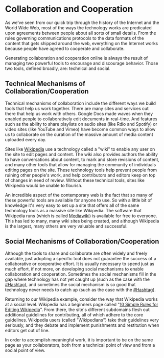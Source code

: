 # Collaboration and Cooperation

<p>As we've seen from our quick trip through the history of the Internet and the World Wide Web, most of the ways the technology works are predicated upon agreements between people about all sorts of small details. From the rules governing communications protocols to the data formats of the content that gets shipped around the web, everything on the Internet works because people have agreed to cooperate and collaborate.</p>
<p>Generating collaboration and cooperation online is always the result of managing two powerful tools to encourage and discourage behavior. Those two tools, defined broadly, are: technical and social.&nbsp;</p>
<h2 id="tech">Technical Mechanisms of Collaboration/Cooperation</h2>
<p>Technical mechanisms of collaboration include the different ways we build tools that help us work together. There are many sites and services out there that help us work with others. Google Docs made waves when they enabled people to collaboratively edit documents in real-time. And features such as the ability to share playlists on audio sites (like Rdio and Spotify) or video sites (like YouTube and Vimeo) have become common ways to allow us to collaborate on the curation of the massive amount of media content uploaded every day.</p>
<p>Sites like <a href="http://wikipedia.org">Wikipedia</a> use a technology called a "wiki" to enable any user on the site to edit pages and content. The wiki also provides authors the ability to have conversations about content, to mark and store revisions of content, and many other tools that allow for managing the community of individuals editing pages on the site. These technology tools help prevent people from ruining other people's work, and help contributors and editors keep on top of changes in need of review. Without these technical tools, sites like Wikipedia would be unable to flourish.</p>
<p>An incredible aspect of the contemporary web is the fact that so many of these powerful tools are available for anyone to use. So with a little bit of knowledge it's very easy to set up a site that offers all of the same technology tools as a massive site like Wikipedia. The software that Wikipedia runs (which is called <a href="https://www.mediawiki.org/wiki/MediaWiki">Mediawiki</a>) is available for free to everyone. This has led to many, many wiki sites being created, and although Wikipedia is the largest, many others are very valuable and successful.</p>
<h2>Social Mechanisms of Collaboration/Cooperation</h2>
<p>Although the tools to share and collaborate are often widely and freely available, just adopting a specific tool does not guarantee the success of a collaborative or cooperative effort. It is usually necessary to spend just as much effort, if not more, on developing social mechanisms to enable collaboration and cooperation. Sometimes the social mechanisms fill in the gap where technology has not yet caught up (such as the case with the <a href="http://www.hashtags.org/platforms/twitter/history-of-hashtags/">#Hashtag</a>), and sometimes the social mechanism is so good that technology never needs to catch up&nbsp;(such as the case with the&nbsp;<a href="http://www.hashtags.org/platforms/twitter/history-of-hashtags/">#Hashtag</a>).&nbsp;</p>
<p>Returning to our Wikipedia example, consider the way that Wikipedia works at a social level. Wikipedia has a beginners page called "<a href="http://en.wikipedia.org/wiki/Wikipedia:Ten_Simple_Rules_for_Editing_Wikipedia">10 Simple Rules for Editing Wikipedia</a>". From there, the site's different subdomains flesh out additional guidelines for contributing, all of which adhere to the core guidelines. Wikipedia users (called "Wikipedians") take their guidelines very seriously, and they debate and implement punishments and restitution when editors get out of line.&nbsp;</p>
<p>In order to accomplish meaningful work, it is important to be on the same page as your collaborators, both from a technical point of view and from a social point of view.&nbsp;</p>